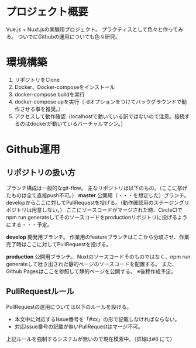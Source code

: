 # プロジェクト概要
Vue.js + Nuxt.jsの実験用プロジェクト。 
プラクティスとして色々と作ってみる。 
ついでにGithubの運用についても色々研究。 

# 環境構築
1. リポジトリをClone
1. Docker、Docker-composeをインストール
1. docker-compose buildを実行
1. docker-compose upを実行（-dオプションをつけてバックグラウンドで動作させる事を推奨。）
1. アクセスして動作確認（localhostで動いている訳ではないので注意。接続するのはdockerが動いているバーチャルマシン。）

# Github運用
## リポジトリの扱い方
ブランチ構成は一般的なgit-flow。 
主なリポジトリは以下のもの。（ここに挙げたものは全て直接push不可。） 
**master** 
公開用（・・・を想定した）ブランチ。 
developからここに対してPullRequestを投げる。（動作確認用のステージングリポジトリは用意しない。） 
ここにソースコードがマージされた時、CircleCIでnpm run generateしてそのソースコードをproductionリポジトリに投げるようにする・・・予定。 
 
**develop** 
開発用ブランチ。 
作業用のfeatureブランチはここから分岐させ、作業完了時はここに対してPullRequestを投げる。 
 
**production** 
公開用ブランチ。 
Nuxtのソースコードそのものではなく、npm run generateして吐き出された静的ページのソースコードを配置する。 
また、Github Pagesはここを参照して静的ページを公開する。 
※後程作成予定。 
 
## PullRequestルール
PullRequestの運用については以下のルールを設ける。 
 
- 本文中に対応するIssue番号を「#xx」の形で記載しなければならない。
- 対応Issue番号の記載が無いPullRequestはマージ不可。
 
上記ルールを強制するシステムが無いので現在模索中。（詳細は#8 にて） 
 